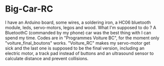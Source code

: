 # Big-Car-RC
I have an Arduino board, some wires, a soldering iron, a HC06 bluetooth module, leds, servo-motors, legos and wood. What I'm supposed to do ? A BluetoothC (commanded by my phone) car was the best thing with I can spend my time.
Codes are in "Programmes Voiture BC", for the moment only "voiture_final_boutons" works. "Voiture_RC" makes my servo-motor get sick and the last one is supposed to be the final version, including an electric motor, a track pad instead of buttons and an ultrasound sensor to calculate distance and prevent collisions.
